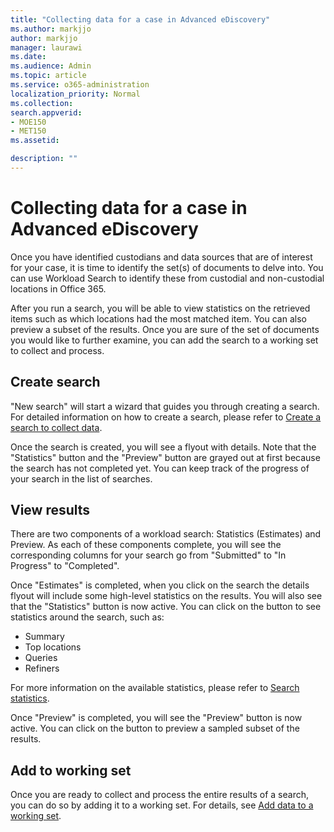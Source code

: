 ```yaml
---
title: "Collecting data for a case in Advanced eDiscovery"
ms.author: markjjo
author: markjjo
manager: laurawi
ms.date: 
ms.audience: Admin
ms.topic: article
ms.service: o365-administration
localization_priority: Normal
ms.collection: 
search.appverid: 
- MOE150
- MET150
ms.assetid: 

description: ""
---
```


# Collecting data for a case in Advanced eDiscovery

Once you have identified custodians and data sources that are of interest for your case, it is time to identify the set(s) of documents to delve into. You can use Workload Search to identify these from custodial and non-custodial locations in Office 365.

After you run a search, you will be able to view statistics on the retrieved items such as which locations had the most matched item. You can also preview a subset of the results. Once you are sure of the set of documents you would like to further examine, you can add the search to a working set to collect and process.

## Create search
"New search" will start a wizard that guides you through creating a search. For detailed information on how to create a search, please refer to [Create a search to collect data](create-search-to-collect-data.md).

Once the search is created, you will see a flyout with details. Note that the "Statistics" button and the "Preview" button are grayed out at first because the search has not completed yet. You can keep track of the progress of your search in the list of searches.

## View results
There are two components of a workload search: Statistics (Estimates) and Preview. As each of these components complete, you will see the corresponding columns for your search go from "Submitted" to "In Progress" to "Completed".

Once "Estimates" is completed, when you click on the search the details flyout will include some high-level statistics on the results. You will also see that the "Statistics" button is now active. You can click on the button to see statistics around the search, such as:

- Summary
- Top locations
- Queries
- Refiners

For more information on the available statistics, please refer to [Search statistics](search-statistics.md).

Once "Preview" is completed, you will see the "Preview" button is now active. You can click on the button to preview a sampled subset of the results.

## Add to working set
Once you are ready to collect and process the entire results of a search, you can do so by adding it to a working set. For details, see [Add data to a working set](add-data-to-working-set.md). 